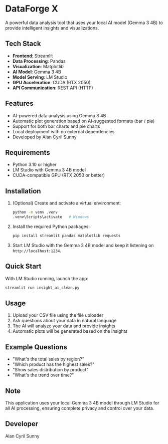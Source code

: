 # DataForge X

A powerful data analysis tool that uses your local AI model (Gemma 3 4B) to provide intelligent insights and visualizations.

## Tech Stack

- **Frontend**: Streamlit
- **Data Processing**: Pandas
- **Visualization**: Matplotlib
- **AI Model**: Gemma 3 4B
- **Model Serving**: LM Studio
- **GPU Acceleration**: CUDA (RTX 2050)
- **API Communication**: REST API (HTTP)

## Features

- AI-powered data analysis using Gemma 3 4B
- Automatic plot generation based on AI-suggested formats (bar / pie)
- Support for both bar charts and pie charts
- Local deployment with no external dependencies
- Developed by Alan Cyril Sunny

## Requirements

- Python 3.10 or higher
- LM Studio with Gemma 3 4B model
- CUDA-compatible GPU (RTX 2050 or better)

## Installation

1. (Optional) Create and activate a virtual environment:
   ```bash
   python -m venv .venv
   .venv\Scripts\activate   # Windows
   ```
2. Install the required Python packages:
   ```bash
   pip install streamlit pandas matplotlib requests
   ```
3. Start LM Studio with the Gemma 3 4B model and keep it listening on `http://localhost:1234`.

## Quick Start

With LM Studio running, launch the app:
```bash
streamlit run insight_ai_clean.py
```

## Usage

1. Upload your CSV file using the file uploader
2. Ask questions about your data in natural language
3. The AI will analyze your data and provide insights
4. Automatic plots will be generated based on the insights

## Example Questions

- "What's the total sales by region?"
- "Which product has the highest sales?"
- "Show sales distribution by product"
- "What's the trend over time?"

## Note

This application uses your local Gemma 3 4B model through LM Studio for all AI processing, ensuring complete privacy and control over your data.

## Developer

Alan Cyril Sunny
